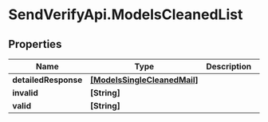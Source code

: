 # SendVerifyApi.ModelsCleanedList

## Properties
Name | Type | Description | Notes
------------ | ------------- | ------------- | -------------
**detailedResponse** | [**[ModelsSingleCleanedMail]**](ModelsSingleCleanedMail.md) |  | [optional] 
**invalid** | **[String]** |  | [optional] 
**valid** | **[String]** |  | [optional] 


